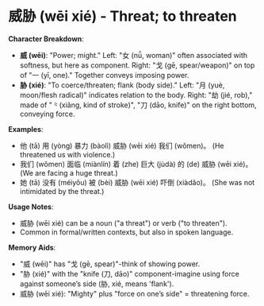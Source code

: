 # **威胁 (wēi xié) - Threat; to threaten**

**Character Breakdown**:  
- **威 (wēi)**: "Power; might." Left: "女 (nǚ, woman)" often associated with softness, but here as component. Right: "戈 (gē, spear/weapon)" on top of "一 (yī, one)." Together conveys imposing power.  
- **胁 (xié)**: "To coerce/threaten; flank (body side)." Left: "月 (yuè, moon/flesh radical)" indicates relation to the body. Right: "劫 (jié, rob)," made of "⺀(xiǎng, kind of stroke)", "刀 (dāo, knife)" on the right bottom, conveying force.

**Examples**:  
- 他 (tā) 用 (yòng) 暴力 (bàolì) 威胁 (wēi xié) 我们 (wǒmen)。 (He threatened us with violence.)  
- 我们 (wǒmen) 面临 (miànlín) 着 (zhe) 巨大 (jùdà) 的 (de) 威胁 (wēi xié)。 (We are facing a huge threat.)  
- 她 (tā) 没有 (méiyǒu) 被 (bèi) 威胁 (wēi xié) 吓倒 (xiàdǎo)。 (She was not intimidated by the threat.)

**Usage Notes**:  
- 威胁 (wēi xié) can be a noun ("a threat") or verb ("to threaten").  
- Common in formal/written contexts, but also in spoken language.

**Memory Aids**:  
- "威 (wēi)" has "戈 (gē, spear)"-think of showing power.  
- "胁 (xié)" with the "knife (刀, dāo)" component-imagine using force against someone’s side (胁, xié, means 'flank').  
- 威胁 (wēi xié): "Mighty" plus "force on one’s side" = threatening force.